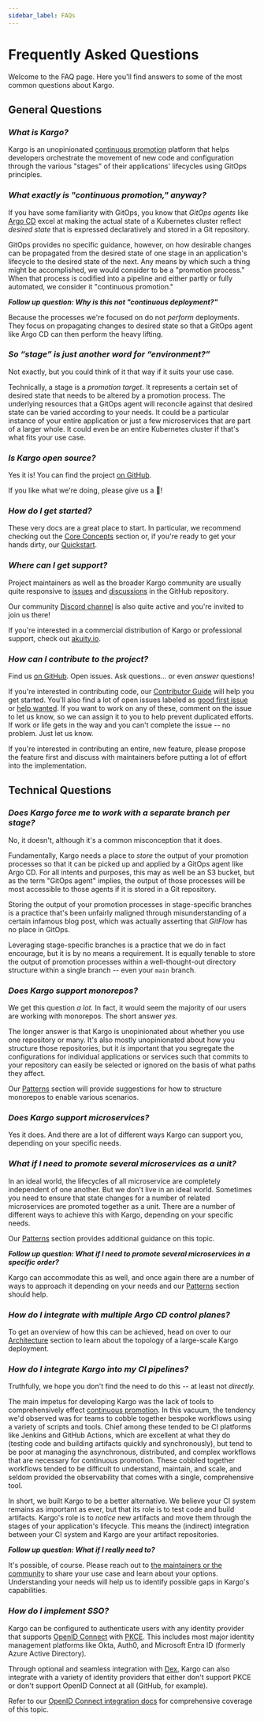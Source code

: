 ```yaml
---
sidebar_label: FAQs
---
```


# Frequently Asked Questions

Welcome to the FAQ page. Here you'll find answers to some of the most common
questions about Kargo.

## General Questions

### _What is Kargo?_

Kargo is an unopinionated
[continuous promotion](#what-exactly-is-continuous-promotion-anyway) platform
that helps developers orchestrate the movement of new code and configuration
through the various "stages" of their applications' lifecycles using GitOps
principles.

### _What exactly is "continuous promotion," anyway?_

If you have some familiarity with GitOps, you know that _GitOps agents_ like
[Argo CD](https://argoproj.github.io/cd/) excel at making the actual state of a
Kubernetes cluster reflect _desired state_ that is expressed declaratively and
stored in a Git repository.

GitOps provides no specific guidance, however, on how desirable changes can be
propagated from the desired state of one stage in an application's lifecycle to
the desired state of the next. Any means by which such a thing might be
accomplished, we would consider to be a "promotion process." When that process
is codified into a pipeline and either partly or fully automated, we consider it
"continuous promotion."

**_Follow up question: Why is this not "continuous deployment?"_**

Because the processes we're focused on do not _perform_ deployments. They focus
on propagating changes to desired state so that a GitOps agent like Argo CD can
then perform the heavy lifting.

### _So “stage” is just another word for “environment?”_

Not exactly, but you could think of it that way if it suits your use case.

Technically, a stage is a _promotion target_. It represents a certain set of
desired state that needs to be altered by a promotion process. The underlying
resources that a GitOps agent will reconcile against that desired state can be
varied according to your needs. It could be a particular instance of your entire
application or just a few microservices that are part of a larger whole. It
could even be an entire Kubernetes cluster if that's what fits your use case.

### _Is Kargo open source?_

Yes it is! You can find the project [on GitHub](https://github.com/akuity/kargo).

If you like what we're doing, please give us a 🌟!

### _How do I get started?_

These very docs are a great place to start. In particular, we recommend checking
out the [Core Concepts](./50-user-guide/10-core-concepts/index.md) section or,
if you're ready to get your hands dirty, our [Quickstart](./20-quickstart.md).

### _Where can I get support?_

Project maintainers as well as the broader Kargo community are usually quite
responsive to [issues](https://github.com/akuity/kargo/issues) and
[discussions](https://github.com/akuity/kargo/discussions) in the GitHub
repository.

Our community [Discord channel](https://akuity.community) is also quite active
and you're invited to join us there!

If you're interested in a commercial distribution of Kargo or professional
support, check out [akuity.io](https://akuity.io).

### _How can I contribute to the project?_

Find us [on GitHub](https://github.com/akuity/kargo). Open issues. Ask
questions... or even _answer_ questions!

If you're interested in contributing code, our
[Contributor Guide](./60-contributor-guide/index.md) will help you get started. You'll also
find a lot of open issues labeled as
[good first issue](https://github.com/akuity/kargo/labels/good%20first%20issue)
or [help wanted](https://github.com/akuity/kargo/labels/help-wanted). If you
want to work on any of these, comment on the issue to let us know, so we can
assign it to you to help prevent duplicated efforts. If work or life gets in the
way and you can't complete the issue -- no problem. Just let us know.

If you're interested in contributing an entire, new feature, please propose the
feature first and discuss with maintainers before putting a lot of effort into
the implementation.

## Technical Questions

### _Does Kargo force me to work with a separate branch per stage?_

No, it doesn't, although it's a common misconception that it does.

Fundamentally, Kargo needs a place to _store_ the output of your promotion
processes so that it can be picked up and applied by a GitOps agent like Argo
CD. For all intents and purposes, this may as well be an S3 bucket, but as
the term "GitOps agent" implies, the output of those processes will be most
accessible to those agents if it is stored in a Git repository.

Storing the output of your promotion processes in stage-specific branches is a
practice that's been unfairly maligned through misunderstanding of a certain
infamous blog post, which was actually asserting that _GitFlow_ has no place in
GitOps.

Leveraging stage-specific branches is a practice that we do in fact encourage,
but it is by no means a requirement. It is equally tenable to store the output
of promotion processes within a well-thought-out directory structure within a
single branch -- even your `main` branch.

### _Does Kargo support monorepos?_

We get this question _a lot._ In fact, it would seem the majority of our users
are working with monorepos. The short answer _yes._

The longer answer is that Kargo is unopinionated about whether you use one
repository or many. It's also mostly unopinionated about how you structure those
repositories, but it _is_ important that you segregate the configurations for
individual applications or services such that commits to your repository can
easily be selected or ignored on the basis of what paths they affect.

Our [Patterns](./50-user-guide/30-patterns/index.md) section will provide
suggestions for how to structure monorepos to enable various scenarios.

### _Does Kargo support microservices?_

Yes it does. And there are a lot of different ways Kargo can support you,
depending on your specific needs.

### _What if I need to promote several microservices as a unit?_

In an ideal world, the lifecycles of all microservice are completely independent
of one another. But we don't live in an ideal world. Sometimes you need to
ensure that state changes for a number of related microservices are promoted
together as a unit. There are a number of different ways to achieve this with
Kargo, depending on your specific needs.

Our [Patterns](./50-user-guide/30-patterns/index.md) section provides additional
guidance on this topic.

**_Follow up question: What if I need to promote several microservices in a
specific order?_**

Kargo can accommodate this as well, and once again there are a number of ways
to approach it depending on your needs and our
[Patterns](./50-user-guide/30-patterns/index.md) section should help.

### _How do I integrate with multiple Argo CD control planes?_

To get an overview of how this can be achieved, head on over to our
[Architecture](./40-operator-guide/30-architecture.md) section to learn about the topology of
a large-scale Kargo deployment.

### _How do I integrate Kargo into my CI pipelines?_

Truthfully, we hope you don't find the need to do this -- at least not
_directly._

The main impetus for developing Kargo was the lack of tools to comprehensively
effect [continuous promotion](#what-exactly-is-continuous-promotion-anyway). In
this vacuum, the tendency we'd observed was for teams to cobble together bespoke
workflows using a variety of scripts and tools. Chief among these tended to be
CI platforms like Jenkins and GitHub Actions, which are excellent at what they
do (testing code and building artifacts quickly and synchronously), but tend to
be poor at managing the asynchronous, distributed, and complex workflows that
are necessary for continuous promotion. These cobbled together workflows tended
to be difficult to understand, maintain, and scale, and seldom provided the
observability that comes with a single, comprehensive tool.

In short, we built Kargo to be a better alternative. We believe your CI system
remains as important as ever, but that its role is to test code and build
artifacts. Kargo's role is to _notice_ new artifacts and move them through the
stages of your application's lifecycle. This means the (indirect) integration
between your CI system and Kargo are your artifact repositories.

**_Follow up question: What if I really need to?_**

It's possible, of course. Please reach out to
[the maintainers or the community](#where-can-i-get-support) to share your use
case and learn about your options. Understanding your needs will help us to
identify possible gaps in Kargo's capabilities.

### _How do I implement SSO?_

Kargo can be configured to authenticate users with any identity provider that
supports [OpenID Connect](https://openid.net/developers/how-connect-works/)
with [PKCE](https://oauth.net/2/pkce/). This includes most major identity
management platforms like Okta, Auth0, and Microsoft Entra ID (formerly Azure
Active Directory).

Through optional and seamless integration with [Dex](https://dexidp.io/), Kargo
can also integrate with a variety of identity providers that either don't
support PKCE or don't support OpenID Connect at all (GitHub, for example).

Refer to our
[OpenID Connect integration docs](./40-operator-guide/40-security/20-openid-connect.md)
for comprehensive coverage of this topic.
